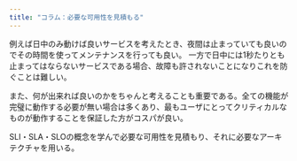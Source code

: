 ```yaml
---
title: "コラム：必要な可用性を見積もる"
---
```


例えば日中のみ動けば良いサービスを考えたとき、夜間は止まっていても良いのでその時間を使ってメンテナンスを行っても良い。
一方で日中には1秒たりとも止まってはならないサービスである場合、故障も許されないことになりこれを防ぐことは難しい。

また、何が出来れば良いのかをちゃんと考えることも重要である。全ての機能が完璧に動作する必要が無い場合は多くあり、最もユーザにとってクリティカルなものが動作することを保証した方がコスパが良い。

SLI・SLA・SLOの概念を学んで必要な可用性を見積もり、それに必要なアーキテクチャを用いる。
